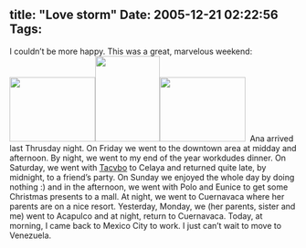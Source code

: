title: "Love storm"
Date: 2005-12-21 02:22:56
Tags: 
---
I couldn&#8217;t be more happy. This was a great, marvelous weekend: <img width="150" height="113" border="0" alt=" " src="http://damog.net/gallery/albums/moblog/Picture_9_001.thumb.jpg"/><img width="113" height="150" border="0" alt=" " src="http://damog.net/gallery/albums/moblog/Picture_35.thumb.jpg"/><img width="150" height="113" border="0" alt=" " src="http://damog.net/files/pics/ana-sombrero.jpg"/>  Ana arrived last Thrusday night. On Friday we went to the downtown area at midday and afternoon. By night, we went to my end of the year workdudes dinner. On Saturday, we went with <a href="http://blog.tacvbo.net">Tacvbo</a> to Celaya and returned quite late, by midnight, to a friend&#8217;s party. On Sunday we enjoyed the whole day by doing nothing :) and in the afternoon, we went with Polo and Eunice to get some Christmas presents to a mall. At night, we went to Cuernavaca where her parents are on a nice resort. Yesterday, Monday, we (her parents, sister and me) went to Acapulco and at night, return to Cuernavaca. Today, at morning, I came back to Mexico City to work. I just can&#8217;t wait to move to Venezuela. <br/><br/>
